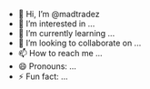- 👋 Hi, I’m @madtradez
- 👀 I’m interested in ...
- 🌱 I’m currently learning ...
- 💞️ I’m looking to collaborate on ...
- 📫 How to reach me ...
- 😄 Pronouns: ...
- ⚡ Fun fact: ...

<!---
madtradez/madtradez is a ✨ special ✨ repository because its `README.md` (this file) appears on your GitHub profile.
You can click the Preview link to take a look at your changes.
--->
